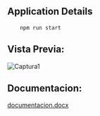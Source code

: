 ## Application Details

```
    npm run start
```

## Vista Previa:

![Captura1](https://github.com/Freddy4M/proyecto-sap/assets/48028307/eb3538ac-879d-422e-a39c-70aaf6206569)



## Documentacion:

[documentacion.docx](https://github.com/Freddy4M/proyecto-sap/files/13350230/documentacion.docx)





